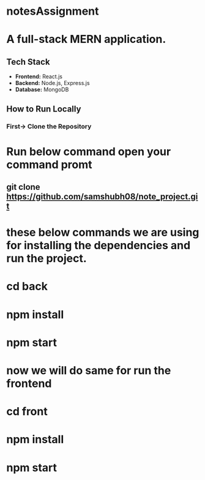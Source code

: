 # notesAssignment
# A full-stack MERN application.

## Tech Stack
- **Frontend:** React.js
- **Backend:** Node.js, Express.js
- **Database:** MongoDB

## How to Run Locally

### First-> Clone the Repository

# Run below command open your command promt 
## git clone https://github.com/samshubh08/note_project.git
# these below commands we are using for installing the dependencies and run the project.
# cd back
# npm install
# npm start
# now we will do same for run the frontend 
# cd front
# npm install
# npm start
